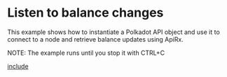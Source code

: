 # Listen to balance changes

This example shows how to instantiate a Polkadot API object and use it to connect to a node and retrieve balance updates using ApiRx.

NOTE: The example runs until you stop it with CTRL+C

[include](index.js)
